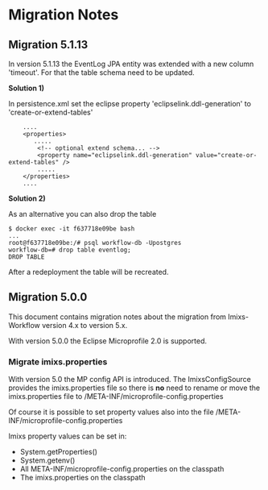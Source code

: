 # Migration Notes 



## Migration 5.1.13

In version 5.1.13 the EventLog JPA entity was extended with a new column 'timeout'. For that the table schema need to be updated.

**Solution 1)**

In persistence.xml set the eclipse property 'eclipselink.ddl-generation' to 'create-or-extend-tables'

		....
		<properties>
		   .....
			<!-- optional extend schema... --> 
			<property name="eclipselink.ddl-generation" value="create-or-extend-tables" />
			.....
		</properties>
		....


**Solution 2)**

As an alternative you can also drop the table 

	$ docker exec -it f637718e09be bash
	...
	root@f637718e09be:/# psql workflow-db -Upostgres
	workflow-db=# drop table eventlog;
	DROP TABLE
	
After a redeployment the table will be recreated.



## Migration 5.0.0

This document contains migration notes about the migration from Imixs-Workflow version 4.x to version 5.x.

With version 5.0.0 the Eclipse Microprofile 2.0 is supported. 


### Migrate imixs.properties

With version 5.0 the MP config API is introduced. The ImixsConfigSource provides the imixs.properties file so there is **no** need to rename or move the imixs.properties file to /META-INF/microprofile-config.properties

Of course it is possible to set property values also into the file /META-INF/microprofile-config.properties

Imixs property values can be set in:

* System.getProperties()
* System.getenv()
* All META-INF/microprofile-config.properties on the classpath
* The imixs.properties on the classpath 		
